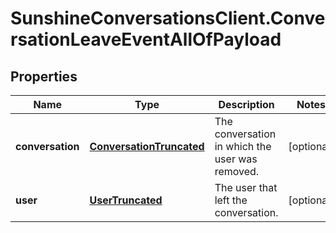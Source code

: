 # SunshineConversationsClient.ConversationLeaveEventAllOfPayload

## Properties

Name | Type | Description | Notes
------------ | ------------- | ------------- | -------------
**conversation** | [**ConversationTruncated**](ConversationTruncated.md) | The conversation in which the user was removed. | [optional] 
**user** | [**UserTruncated**](UserTruncated.md) | The user that left the conversation. | [optional] 


